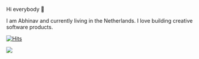 Hi everybody 👋

I am Abhinav and currently living in the Netherlands. I love building creative software products.

[![Hits](https://hits.seeyoufarm.com/api/count/incr/badge.svg?url=https%3A%2F%2Fgithub.com%2Fsinhadotabhinav%2Fsinhadotabhinav&count_bg=%2300B26C&title_bg=%23A8A8A8&icon=&icon_color=%23E7E7E7&title=visits&edge_flat=false)](https://hits.seeyoufarm.com)

<a href="https://github.com/antonkomarev/github-profile-views-counter">
    <img src="https://komarev.com/ghpvc/?username=sinhadotabhinav">
</a>

